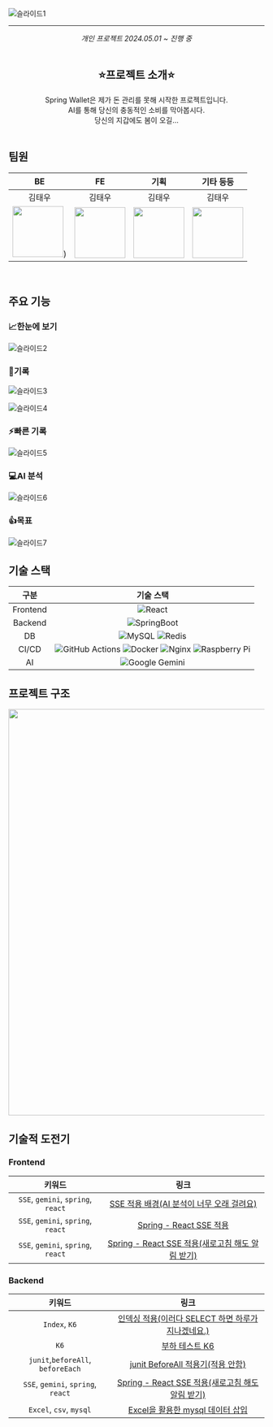 ![슬라이드1](https://github.com/user-attachments/assets/24d02067-d93c-41b9-8084-161939f49e72)

***

<div align="center">
  <i>개인 프로젝트</i>
  <i>2024.05.01 ~ 진행 중</i>
</div>

<br/>
<div align="center">
  <h2>⭐프로젝트 소개⭐</h2>
  <span>Spring Wallet은 제가 돈 관리를 못해 시작한 프로젝트입니다.</span><br/>
  <span>AI를 통해 당신의 충동적인 소비를 막아봅시다.</span><br/>
  <span>당신의 지갑에도 봄이 오길...</span><br/>
</div>
<br/>


## 팀원
| BE | FE | 기획 | 기타 등등 |
| :-: | :-: | :-: | :-: |
| 김태우 | 김태우 | 김태우 | 김태우 |
| <img src="https://github.com/user-attachments/assets/b26ba0f4-52c8-44e7-8440-68219ce8d798" width=100>) | <img src="https://github.com/user-attachments/assets/b26ba0f4-52c8-44e7-8440-68219ce8d798" width=100> | <img src="https://github.com/user-attachments/assets/b26ba0f4-52c8-44e7-8440-68219ce8d798" width=100> | <img src="https://github.com/user-attachments/assets/b26ba0f4-52c8-44e7-8440-68219ce8d798" width=100> |

<br/>

## 주요 기능
### 📈한눈에 보기
![슬라이드2](https://github.com/user-attachments/assets/8454b6d1-43e7-4503-93f7-7fbf7aee18db)

### 📝기록
![슬라이드3](https://github.com/user-attachments/assets/887ac34b-aaf9-4c3a-b953-cf0117d9f72c)

![슬라이드4](https://github.com/user-attachments/assets/c7e98477-8df6-4245-8e2e-2148f3b02df3)

### ⚡빠른 기록
![슬라이드5](https://github.com/user-attachments/assets/023e2742-45d2-4aa5-9916-43b0d0dd6dda)

### 💻AI 분석
![슬라이드6](https://github.com/user-attachments/assets/bde724c6-c347-4a34-a8a4-caae3c744fe9)

### 👍목표
![슬라이드7](https://github.com/user-attachments/assets/716a7682-705c-4c39-8e8f-6066e89c2b4e)

## 기술 스택
  
| 구분 | 기술 스택 |
| :-: | :-: |
| Frontend | ![React](https://img.shields.io/badge/react-%2320232a.svg?style=for-the-badge&logo=react&logoColor=%2361DAFB) |
| Backend | ![SpringBoot](https://img.shields.io/badge/springboot-6DB33F?style=for-the-badge&logo=springboot&logoColor=white) |
| DB | ![MySQL](https://img.shields.io/badge/mysql-4479A1.svg?style=for-the-badge&logo=mysql&logoColor=white) ![Redis](https://img.shields.io/badge/redis-%23DD0031.svg?style=for-the-badge&logo=redis&logoColor=white)|
| CI/CD | ![GitHub Actions](https://img.shields.io/badge/github%20actions-%232671E5.svg?style=for-the-badge&logo=githubactions&logoColor=white) ![Docker](https://img.shields.io/badge/docker-%230db7ed.svg?style=for-the-badge&logo=docker&logoColor=white) ![Nginx](https://img.shields.io/badge/nginx-%23009639.svg?style=for-the-badge&logo=nginx&logoColor=white) ![Raspberry Pi](https://img.shields.io/badge/-Raspberry_Pi-C51A4A?style=for-the-badge&logo=Raspberry-Pi) |
| AI | ![Google Gemini](https://img.shields.io/badge/google%20gemini-8E75B2?style=for-the-badge&logo=google%20gemini&logoColor=white)  |

## 프로젝트 구조
<img src="https://github.com/user-attachments/assets/314ed787-8354-4218-8bf0-858cbc10163a" width=800>

## 기술적 도전기

### Frontend
| 키워드 | 링크 | 
| :-: | :-: |
| `SSE`, `gemini`, `spring`, `react`| [SSE 적용 배경(AI 분석이 너무 오래 걸려요)](https://velog.io/@twoo1999/SSE-%EC%A0%81%EC%9A%A9AI-%EB%B6%84%EC%84%9D%EC%9D%B4-%EB%84%88%EB%AC%B4-%EC%98%A4%EB%9E%98%EA%B1%B8%EB%A0%A4%EC%9A%94) |
| `SSE`, `gemini`, `spring`, `react`| [Spring - React SSE 적용](https://velog.io/@twoo1999/Spring-SSE-%EC%82%AC%EC%9A%A91) |
| `SSE`, `gemini`, `spring`, `react`| [Spring - React SSE 적용(새로고침 해도 알림 받기)](https://velog.io/@twoo1999/Spring-React-SSE-%EC%A0%81%EC%9A%A9-2-frvtmwjy) |

### Backend
| 키워드 | 링크 | 
| :-: | :-: |
| `Index`, `K6`| [인덱싱 적용(이러다 SELECT 하면 하루가 지나겠네요.)](https://velog.io/@twoo1999/%EC%9D%B8%EB%8D%B1%EC%8B%B1-%EC%A0%81%EC%9A%A9%EC%9D%B4%EB%9F%AC%EB%8B%A4-SELECT-%ED%95%98%EB%A9%B4-%ED%95%98%EB%A3%A8%EA%B0%80-%EC%A7%80%EB%82%98%EA%B2%A0%EB%84%A4%EC%9A%94) |
| `K6` | [부하 테스트 K6](https://velog.io/@twoo1999/%EB%B6%80%ED%95%98%ED%85%8C%EC%8A%A4%ED%8A%B8-K6) |
| `junit`,`beforeAll`, `beforeEach` | [junit BeforeAll 적용기(적용 안함)](https://velog.io/@twoo1999/Transcation%EA%B3%BC-EntityManager)|
| `SSE`, `gemini`, `spring`, `react`| [Spring - React SSE 적용(새로고침 해도 알림 받기)](https://velog.io/@twoo1999/Spring-React-SSE-%EC%A0%81%EC%9A%A9-2-frvtmwjy) |
| `Excel`, `csv`, `mysql` | [Excel을 활용한 mysql 데이터 삽입](https://velog.io/@twoo1999/%EC%95%A1%EC%85%80%EC%9D%84-%ED%99%9C%EC%9A%A9%ED%95%9C-mysql-%EB%8D%B0%EC%9D%B4%ED%84%B0-%EC%82%BD%EC%9E%85) |



